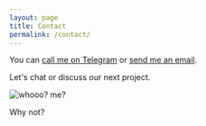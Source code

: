 ```yaml
---
layout: page
title: Contact
permalink: /contact/
---
```


You can [call me on Telegram](http://t.me/viniciusban) or [send me an email](mailto:{{site.email}}).

Let's chat or discuss our next project.

![whooo? me?](../assets/img/posts/whooo-me.gif)

Why not?
